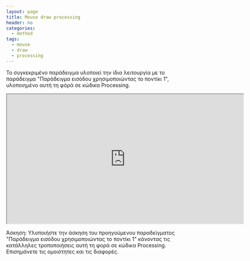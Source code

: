 ```yaml
---
layout: page
title: Mouse draw processing
header: no
categories:
  - method
tags:
  - mouse
  - draw
  - processing
---
```


Το συγκεκριμένο παράδειγμα υλοποιεί την ίδια λειτουργία με το παράδειγμα "Παράδειγμα εισόδου χρησιμοποιώντας  το ποντίκι 1", υλοποιημένο αυτή τη φόρά σε κώδικα Processing.

<iframe id='ifr' width='640' height='350' scrolling='no' style='background: url(http://studio.processingtogether.com/static/img/jun09/pad/connectingbar.gif) no-repeat center 60px;' src='http://studio.processingtogether.com/sp/pad/iframe/ro.9Ph9ME6QCBN6d/rev.1?autostart=1'></iframe>

Άσκηση: Υλοποιήστε την άσκηση του προηγούμενου παραδείγματος "Παράδειγμα εισόδου χρησιμοποιώντας  το ποντίκι 1" κάνοντας τις κατάλληλες τροποποιήσεις αυτή τη φορά σε κώδικα Processing. Επισημάνετε τις ομοιότητες και τις διαφορές.
